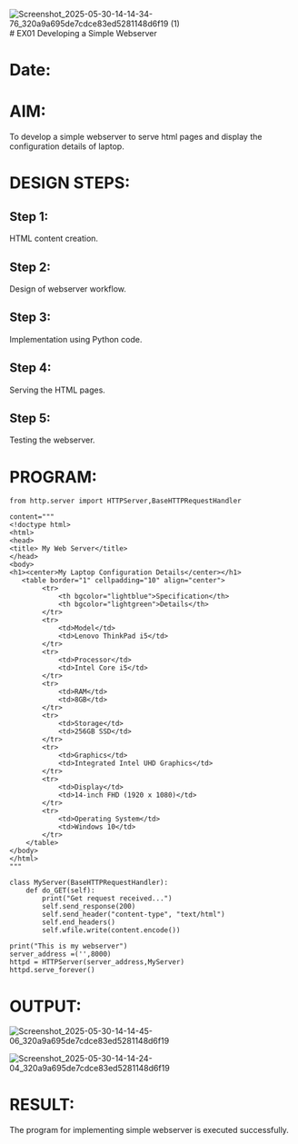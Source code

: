 ![Screenshot_2025-05-30-14-14-34-76_320a9a695de7cdce83ed5281148d6f19 (1)](https://github.com/user-attachments/assets/3e70c5dd-c930-4ad7-a459-7fc678543bc6)# EX01 Developing a Simple Webserver

# Date:
# AIM:
To develop a simple webserver to serve html pages and display the configuration details of laptop.

# DESIGN STEPS:
## Step 1:
HTML content creation.

## Step 2:
Design of webserver workflow.

## Step 3:
Implementation using Python code.

## Step 4:
Serving the HTML pages.

## Step 5:
Testing the webserver.

# PROGRAM:
```
from http.server import HTTPServer,BaseHTTPRequestHandler

content="""
<!doctype html>
<html>
<head>
<title> My Web Server</title>
</head>
<body>
<h1><center>My Laptop Configuration Details</center></h1>
   <table border="1" cellpadding="10" align="center">
        <tr>
            <th bgcolor="lightblue">Specification</th>
            <th bgcolor="lightgreen">Details</th>
        </tr>
        <tr>
            <td>Model</td>
            <td>Lenovo ThinkPad i5</td>
        </tr>
        <tr>
            <td>Processor</td>
            <td>Intel Core i5</td>
        </tr>
        <tr>
            <td>RAM</td>
            <td>8GB</td>
        </tr>
        <tr>
            <td>Storage</td>
            <td>256GB SSD</td>
        </tr>
        <tr>
            <td>Graphics</td>
            <td>Integrated Intel UHD Graphics</td>
        </tr>
        <tr>
            <td>Display</td>
            <td>14-inch FHD (1920 x 1080)</td>
        </tr>
        <tr>
            <td>Operating System</td>
            <td>Windows 10</td>
        </tr>
    </table>
</body>
</html>
"""

class MyServer(BaseHTTPRequestHandler):
    def do_GET(self):
        print("Get request received...")
        self.send_response(200) 
        self.send_header("content-type", "text/html")       
        self.end_headers()
        self.wfile.write(content.encode())

print("This is my webserver") 
server_address =('',8000)
httpd = HTTPServer(server_address,MyServer)
httpd.serve_forever()
```      

               

    
# OUTPUT:

![Screenshot_2025-05-30-14-14-45-06_320a9a695de7cdce83ed5281148d6f19](https://github.com/user-attachments/assets/8c429062-5696-409a-bf59-d260c6e8a21d)

![Screenshot_2025-05-30-14-14-24-04_320a9a695de7cdce83ed5281148d6f19](https://github.com/user-attachments/assets/0e74e278-bfbe-452a-ba04-c1cea59a614d)


# RESULT:
The program for implementing simple webserver is executed successfully.
